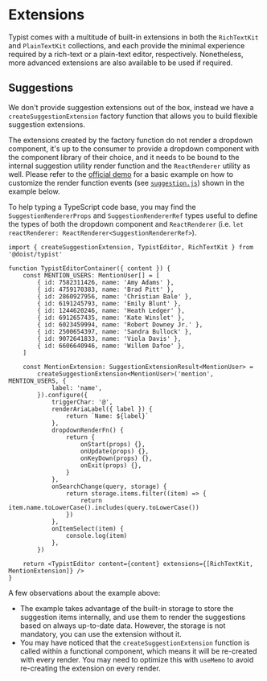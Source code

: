# Extensions

Typist comes with a multitude of built-in extensions in both the `RichTextKit` and `PlainTextKit` collections, and each provide the minimal experience required by a rich-text or a plain-text editor, respectively. Nonetheless, more advanced extensions are also available to be used if required.

## Suggestions

We don't provide suggestion extensions out of the box, instead we have a `createSuggestionExtension` factory function that allows you to build flexible suggestion extensions.

The extensions created by the factory function do not render a dropdown component, it's up to the consumer to provide a dropdown component with the component library of their choice, and it needs to be bound to the internal suggestion utility render function and the `ReactRenderer` utility as well. Please refer to the [official demo](https://github.com/ueberdosis/tiptap/tree/main/demos/src/Nodes/Mention/React) for a basic example on how to customize the render function events (see [`suggestion.js`](https://github.com/ueberdosis/tiptap/blob/main/demos/src/Nodes/Mention/React/suggestion.js)) shown in the example below.

To help typing a TypeScript code base, you may find the `SuggestionRendererProps` and `SuggestionRendererRef` types useful to define the types of both the dropdown component and `ReactRenderer` (i.e. `let reactRenderer: ReactRenderer<SuggestionRendererRef>`).

```tsx
import { createSuggestionExtension, TypistEditor, RichTextKit } from '@doist/typist'

function TypistEditorContainer({ content }) {
    const MENTION_USERS: MentionUser[] = [
        { id: 7582311426, name: 'Amy Adams' },
        { id: 4759170383, name: 'Brad Pitt' },
        { id: 2860927956, name: 'Christian Bale' },
        { id: 6191245793, name: 'Emily Blunt' },
        { id: 1244620246, name: 'Heath Ledger' },
        { id: 6912657435, name: 'Kate Winslet' },
        { id: 6023459994, name: 'Robert Downey Jr.' },
        { id: 2500654397, name: 'Sandra Bullock' },
        { id: 9072641833, name: 'Viola Davis' },
        { id: 6606640946, name: 'Willem Dafoe' },
    ]

    const MentionExtension: SuggestionExtensionResult<MentionUser> =
        createSuggestionExtension<MentionUser>('mention', MENTION_USERS, {
            label: 'name',
        }).configure({
            triggerChar: '@',
            renderAriaLabel({ label }) {
                return `Name: ${label}`
            },
            dropdownRenderFn() {
                return {
                    onStart(props) {},
                    onUpdate(props) {},
                    onKeyDown(props) {},
                    onExit(props) {},
                }
            },
            onSearchChange(query, storage) {
                return storage.items.filter((item) => {
                    return item.name.toLowerCase().includes(query.toLowerCase())
                })
            },
            onItemSelect(item) {
                console.log(item)
            },
        })

    return <TypistEditor content={content} extensions={[RichTextKit, MentionExtension]} />
}
```

A few observations about the example above:

-   The example takes advantage of the built-in storage to store the suggestion items internally, and use them to render the suggestions based on always up-to-date data. However, the storage is not mandatory, you can use the extension without it.
-   You may have noticed that the `createSuggestionExtension` function is called within a functional component, which means it will be re-created with every render. You may need to optimize this with `useMemo` to avoid re-creating the extension on every render.

